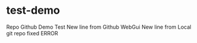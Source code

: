 # test-demo
Repo Github Demo Test
New line from Github WebGui
New line from Local git repo 
fixed ERROR 

